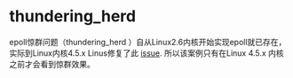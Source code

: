 # thundering_herd
 epoll惊群问题（thundering_herd ）自从Linux2.6内核开始实现epoll就已存在，实际到Linux内核4.5.x Linus修复了此 [issue](https://github.com/torvalds/linux/commit/df0108c5da561c66c333bb46bfe3c1fc65905898#diff-9bfb06d2fc75db840dd2e93bb9759c05f2b368ff8d97c84d642a8d1e39d4b000).
所以该案例只有在Linux 4.5.x 内核之前才会看到惊群效果。
